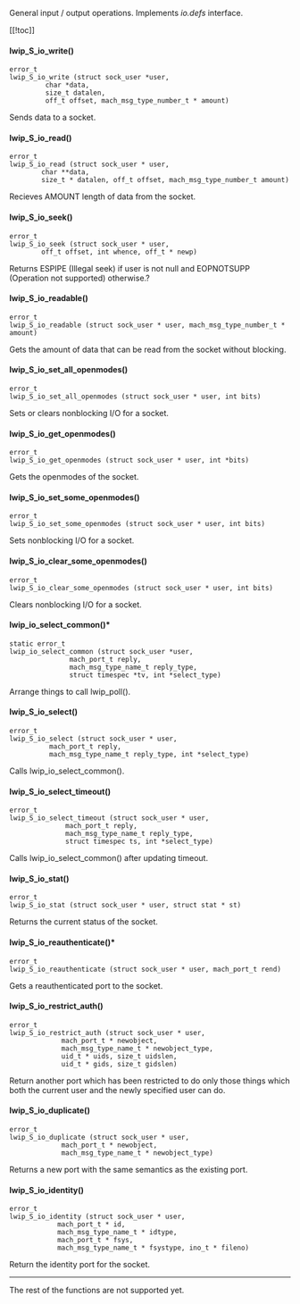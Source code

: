 General input / output operations. Implements *io.defs* interface.

[[!toc]]

#### lwip_S_io_write() ####

	error_t
	lwip_S_io_write (struct sock_user *user,
			 char *data,
			 size_t datalen,
			 off_t offset, mach_msg_type_number_t * amount)

Sends data to a socket.

#### lwip_S_io_read() ####

	error_t
	lwip_S_io_read (struct sock_user * user,
			char **data,
			size_t * datalen, off_t offset, mach_msg_type_number_t amount)

Recieves AMOUNT length of data from the socket.

#### lwip_S_io_seek() ####

	error_t
	lwip_S_io_seek (struct sock_user * user,
			off_t offset, int whence, off_t * newp)

Returns ESPIPE (Illegal seek) if user is not null and EOPNOTSUPP (Operation not supported) otherwise.?

#### lwip_S_io_readable() ####

	error_t
	lwip_S_io_readable (struct sock_user * user, mach_msg_type_number_t * amount)

Gets the amount of data that can be read from the socket without blocking.

#### lwip_S_io_set_all_openmodes() ####

	error_t
	lwip_S_io_set_all_openmodes (struct sock_user * user, int bits)

Sets or clears nonblocking I/O for a socket.

#### lwip_S_io_get_openmodes() ####

	error_t
	lwip_S_io_get_openmodes (struct sock_user * user, int *bits)

Gets the openmodes of the socket.

#### lwip_S_io_set_some_openmodes() ####

	error_t
	lwip_S_io_set_some_openmodes (struct sock_user * user, int bits)

Sets nonblocking I/O for a socket.

#### lwip_S_io_clear_some_openmodes() ####

	error_t
	lwip_S_io_clear_some_openmodes (struct sock_user * user, int bits)

Clears nonblocking I/O for a socket.

#### lwip_io_select_common()* ####

	static error_t
	lwip_io_select_common (struct sock_user *user,
			       mach_port_t reply,
			       mach_msg_type_name_t reply_type,
			       struct timespec *tv, int *select_type)

Arrange things to call lwip_poll().

#### lwip_S_io_select() ####

	error_t
	lwip_S_io_select (struct sock_user * user,
			  mach_port_t reply,
			  mach_msg_type_name_t reply_type, int *select_type)

Calls lwip_io_select_common().

#### lwip_S_io_select_timeout() ####

	error_t
	lwip_S_io_select_timeout (struct sock_user * user,
				  mach_port_t reply,
				  mach_msg_type_name_t reply_type,
				  struct timespec ts, int *select_type)

Calls lwip_io_select_common() after updating timeout.

#### lwip_S_io_stat() ####

	error_t
	lwip_S_io_stat (struct sock_user * user, struct stat * st)

Returns the current status of the socket.

#### lwip_S_io_reauthenticate()* ####

	error_t
	lwip_S_io_reauthenticate (struct sock_user * user, mach_port_t rend)

Gets a reauthenticated port to the socket.

#### lwip_S_io_restrict_auth() ####

	error_t
	lwip_S_io_restrict_auth (struct sock_user * user,
				 mach_port_t * newobject,
				 mach_msg_type_name_t * newobject_type,
				 uid_t * uids, size_t uidslen,
				 uid_t * gids, size_t gidslen)

Return another port which has been restricted to do only those things which both the current user and the newly specified user can do.

#### lwip_S_io_duplicate() ####

	error_t
	lwip_S_io_duplicate (struct sock_user * user,
			     mach_port_t * newobject,
			     mach_msg_type_name_t * newobject_type)

Returns a new port with the same semantics as the existing port.

#### lwip_S_io_identity() ####

	error_t
	lwip_S_io_identity (struct sock_user * user,
			    mach_port_t * id,
			    mach_msg_type_name_t * idtype,
			    mach_port_t * fsys,
			    mach_msg_type_name_t * fsystype, ino_t * fileno)

Return the identity port for the socket.

****
The rest of the functions are not supported yet.

	





	



	


